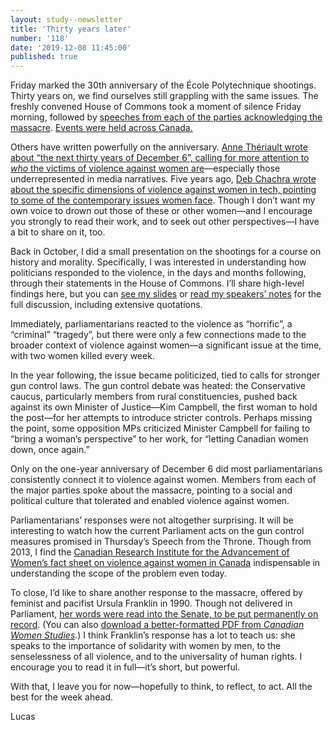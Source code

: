 ```yaml
---
layout: study--newsletter
title: 'Thirty years later'
number: '118'
date: '2019-12-08 11:45:00'
published: true
---
```


Friday marked the 30th anniversary of the École Polytechnique shootings. Thirty years on, we find ourselves still grappling with the same issues. The freshly convened House of Commons took a moment of silence Friday morning, followed by [speeches from each of the parties acknowledging the massacre](https://www.ourcommons.ca/DocumentViewer/en/43-1/house/sitting-2/hansard#sob10724728). [Events were held across Canada.](https://www.cbc.ca/news/canada/montreal/ecole-polytechnique-canada-montreal-ceremony-1.5378847)

Others have written powerfully on the anniversary. [Anne Thériault wrote about “the next thirty years of December 6”, calling for more attention to _who_ the victims of violence against women are](https://www.flare.com/news/ecole-polytechnique-victims/)—especially those underrepresented in media narratives. Five years ago, [Deb Chachra wrote about the specific dimensions of violence against women in tech, pointing to some of the contemporary issues women face](https://tinyletter.com/metafoundry/letters/metafoundry-17-twenty-five-years-later). Though I don’t want my own voice to drown out those of these or other women—and I encourage you strongly to read their work, and to seek out other perspectives—I have a bit to share on it, too.

Back in October, I did a small presentation on the shootings for a course on history and morality. Specifically, I was interested in understanding how politicians responded to the violence, in the days and months following, through their statements in the House of Commons. I’ll share high-level findings here, but you can [see my slides](https://drive.google.com/file/d/1H7JT2iueLbJnrp22VXTdwzB7qXIrGxwV/view) or [read my speakers’ notes](https://drive.google.com/file/d/19zCFpSILXKnltAdI4v5e0k0Rv4TtmK5O/view) for the full discussion, including extensive quotations.

Immediately, parliamentarians reacted to the violence as “horrific”, a “criminal” “tragedy”, but there were only a few connections made to the broader context of violence against women—a significant issue at the time, with two women killed every week.

In the year following, the issue became politicized, tied to calls for stronger gun control laws. The gun control debate was heated: the Conservative caucus, particularly members from rural constituencies, pushed back against its own Minister of Justice—Kim Campbell, the first woman to hold the post—for her attempts to introduce stricter controls. Perhaps missing the point, some opposition MPs criticized Minister Campbell for failing to “bring a woman’s perspective” to her work, for “letting Canadian women down, once again.”

Only on the one-year anniversary of December 6 did most parliamentarians consistently connect it to violence against women. Members from each of the major parties spoke about the massacre, pointing to a social and political culture that tolerated and enabled violence against women.

Parliamentarians’ responses were not altogether surprising. It will be interesting to watch how the current Parliament acts on the gun control measures promised in Thursday’s Speech from the Throne. Though from 2013, I find the [Canadian Research Institute for the Advancement of Women’s fact sheet on violence against women in Canada](https://www.criaw-icref.ca/en/product/violence-against-women-in-canada) indispensable in understanding the scope of the problem even today.

To close, I’d like to share another response to the massacre, offered by feminist and pacifist Ursula Franklin in 1990. Though not delivered in Parliament, [her words were read into the Senate, to be put permanently on record](http://parl.canadiana.ca/view/oop.debates_SOC3402_02/256?r=0&s=3). (You can also [download a better-formatted PDF from _Canadian Women Studies_](https://cws.journals.yorku.ca/index.php/cws/article/download/10641/9730).) I think Franklin’s response has a lot to teach us: she speaks to the importance of solidarity with women by men, to the senselessness of all violence, and to the universality of human rights. I encourage you to read it in full—it’s short, but powerful.

With that, I leave you for now—hopefully to think, to reflect, to act. All the best for the week ahead.

Lucas
